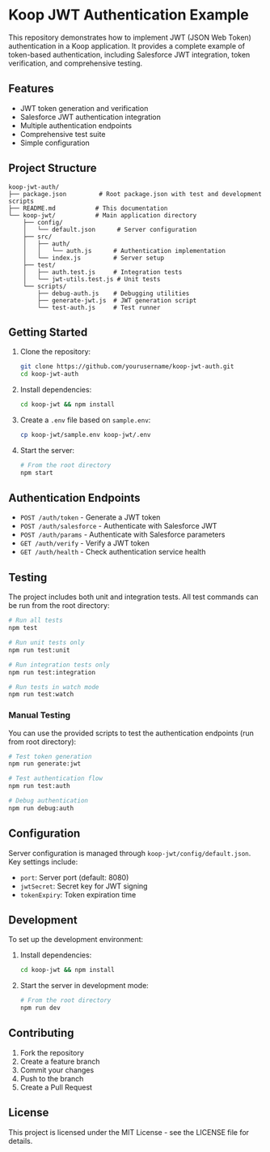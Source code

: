 # Koop JWT Authentication Example

This repository demonstrates how to implement JWT (JSON Web Token) authentication in a Koop application. It provides a complete example of token-based authentication, including Salesforce JWT integration, token verification, and comprehensive testing.

## Features

- JWT token generation and verification
- Salesforce JWT authentication integration
- Multiple authentication endpoints
- Comprehensive test suite
- Simple configuration

## Project Structure

```
koop-jwt-auth/
├── package.json         # Root package.json with test and development scripts
├── README.md           # This documentation
└── koop-jwt/           # Main application directory
    ├── config/
    │   └── default.json      # Server configuration
    ├── src/
    │   ├── auth/
    │   │   └── auth.js      # Authentication implementation
    │   └── index.js         # Server setup
    ├── test/
    │   ├── auth.test.js     # Integration tests
    │   └── jwt-utils.test.js # Unit tests
    └── scripts/
        ├── debug-auth.js    # Debugging utilities
        ├── generate-jwt.js  # JWT generation script
        └── test-auth.js     # Test runner
```

## Getting Started

1. Clone the repository:
   ```bash
   git clone https://github.com/yourusername/koop-jwt-auth.git
   cd koop-jwt-auth
   ```

2. Install dependencies:
   ```bash
   cd koop-jwt && npm install
   ```

3. Create a `.env` file based on `sample.env`:
   ```bash
   cp koop-jwt/sample.env koop-jwt/.env
   ```

4. Start the server:
   ```bash
   # From the root directory
   npm start
   ```

## Authentication Endpoints

- `POST /auth/token` - Generate a JWT token
- `POST /auth/salesforce` - Authenticate with Salesforce JWT
- `POST /auth/params` - Authenticate with Salesforce parameters
- `GET /auth/verify` - Verify a JWT token
- `GET /auth/health` - Check authentication service health

## Testing

The project includes both unit and integration tests. All test commands can be run from the root directory:

```bash
# Run all tests
npm test

# Run unit tests only
npm run test:unit

# Run integration tests only
npm run test:integration

# Run tests in watch mode
npm run test:watch
```

### Manual Testing

You can use the provided scripts to test the authentication endpoints (run from root directory):

```bash
# Test token generation
npm run generate:jwt

# Test authentication flow
npm run test:auth

# Debug authentication
npm run debug:auth
```

## Configuration

Server configuration is managed through `koop-jwt/config/default.json`. Key settings include:

- `port`: Server port (default: 8080)
- `jwtSecret`: Secret key for JWT signing
- `tokenExpiry`: Token expiration time

## Development

To set up the development environment:

1. Install dependencies:
   ```bash
   cd koop-jwt && npm install
   ```

2. Start the server in development mode:
   ```bash
   # From the root directory
   npm run dev
   ```

## Contributing

1. Fork the repository
2. Create a feature branch
3. Commit your changes
4. Push to the branch
5. Create a Pull Request

## License

This project is licensed under the MIT License - see the LICENSE file for details. 